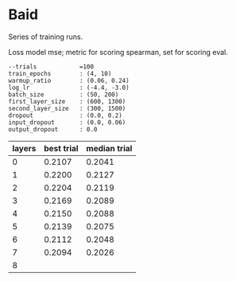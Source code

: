 # Baid

Series of training runs.

Loss model mse; metric for scoring spearman, set for scoring eval.

```
--trials            =100
train_epochs        : (4, 10)
warmup_ratio        : (0.06, 0.24)
log_lr              : (-4.4, -3.0)
batch_size          : (50, 200)
first_layer_size    : (600, 1300)
second_layer_size   : (300, 1500)
dropout             : (0.0, 0.2)
input_dropout       : (0.0, 0.06)
output_dropout      : 0.0
```

|layers|best trial|median trial|
|-|-|-|
|0|0.2107|0.2041|
|1|0.2200|0.2127|
|2|0.2204|0.2119|
|3|0.2169|0.2089|
|4|0.2150|0.2088|
|5|0.2139|0.2075|
|6|0.2112|0.2048|
|7|0.2094|0.2026|
|8|||